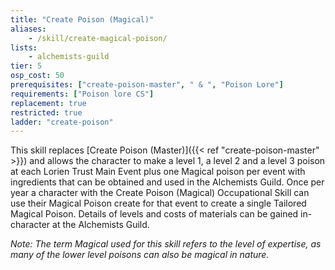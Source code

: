 ```yaml
---
title: "Create Poison (Magical)"
aliases:
    - /skill/create-magical-poison/
lists:
    - alchemists-guild
tier: 5
osp_cost: 50
prerequisites: ["create-poison-master", " & ", "Poison Lore"]
requirements: ["Poison lore CS"]
replacement: true
restricted: true
ladder: "create-poison"
---
```

This skill replaces [Create Poison (Master)]({{< ref "create-poison-master" >}}) and allows the character to make a level 1, a level 2 and a level 3 poison at each Lorien Trust Main Event plus one Magical poison per event with ingredients that can be obtained and used in the Alchemists Guild. Once per year a character with the Create Poison (Magical) Occupational Skill can use their Magical Poison create for that event to create a single Tailored Magical Poison. Details of levels and costs of materials can be gained in-character at the Alchemists Guild.

_Note: The term Magical used for this skill refers to the level of expertise, as many of the lower level poisons can also be magical in nature._